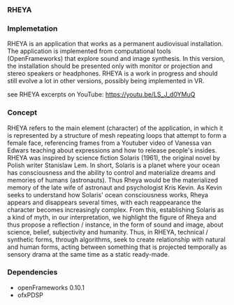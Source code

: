 ### RHEYA

### Implemetation
RHEYA is an application that works as a permanent audiovisual installation. The application is implemented from computational tools (OpenFrameworks) that explore sound and image synthesis. In this version, the installation should be presented only with monitor or projection and stereo speakers or headphones. RHEYA is a work in progress and should still evolve a lot in other versions, possibly being implemented in VR.

see RHEYA excerpts on YouTube: https://youtu.be/LS_J_d0YMuQ

### Concept
RHEYA refers to the main element (character) of the application, in which it is represented by a structure of mesh repeating loops that attempt to form a female face, referencing frames from a Youtuber video of Vanessa van Edwars teaching about expressions and how to release people's insides. RHEYA was inspired by science fiction Solaris (1961), the original novel by Polish writer Stanislaw Lem. In short, Solaris is a planet where your ocean has consciousness and the ability to control and materialize dreams and memories of humans (astronauts). Thus Rheya would be the materialized memory of the late wife of astronaut and psychologist Kris Kevin. As Kevin seeks to understand how Solaris' ocean consciousness works, Rheya appears and disappears several times, with each reappearance the character becomes increasingly complex. From this, establishing Solaris as a kind of myth, in our interpretation, we highlight the figure of Rheya and thus propose a reflection / instance, in the form of sound and image, about science, belief, subjectivity and humanity. Thus, in RHEYA, technical / synthetic forms, through algorithms, seek to create relationship with natural and human forms, acting between something that is projected temporally as sensory drama at the same time as a static ready-made.

### Dependencies
* openFrameworks 0.10.1
* ofxPDSP
